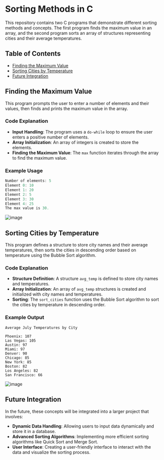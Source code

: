 # Sorting Methods in C

This repository contains two C programs that demonstrate different sorting methods and concepts. The first program finds the maximum value in an array, and the second program sorts an array of structures representing cities and their average temperatures.

## Table of Contents
- [Finding the Maximum Value](#finding-the-maximum-value)
- [Sorting Cities by Temperature](#sorting-cities-by-temperature)
- [Future Integration](#future-integration)

## Finding the Maximum Value

This program prompts the user to enter a number of elements and their values, then finds and prints the maximum value in the array.

### Code Explanation
- **Input Handling**: The program uses a `do-while` loop to ensure the user enters a positive number of elements.
- **Array Initialization**: An array of integers is created to store the elements.
- **Finding the Maximum Value**: The `max` function iterates through the array to find the maximum value.

### Example Usage
```c
Number of elements: 5
Element 0: 10
Element 1: 20
Element 2: 5
Element 3: 30
Element 4: 25
The max value is 30.
```

![image](https://github.com/user-attachments/assets/bde78bb4-e3f7-4beb-b1ff-1695d5e85a4f)


## Sorting Cities by Temperature

This program defines a structure to store city names and their average temperatures, then sorts the cities in descending order based on temperature using the Bubble Sort algorithm.

### Code Explanation
- **Structure Definition**: A structure `avg_temp` is defined to store city names and temperatures.
- **Array Initialization**: An array of `avg_temp` structures is created and initialized with city names and temperatures.
- **Sorting**: The `sort_cities` function uses the Bubble Sort algorithm to sort the cities by temperature in descending order.

### Example Output
```
Average July Temperatures by City

Phoenix: 107
Las Vegas: 105
Austin: 97
Miami: 97
Denver: 90
Chicago: 85
New York: 85
Boston: 82
Los Angeles: 82
San Francisco: 66
```

![image](https://github.com/user-attachments/assets/97d2003c-6804-42ab-b83a-2c7f7a61a3f1)

## Future Integration

In the future, these concepts will be integrated into a larger project that involves:
- **Dynamic Data Handling**: Allowing users to input data dynamically and store it in a database.
- **Advanced Sorting Algorithms**: Implementing more efficient sorting algorithms like Quick Sort and Merge Sort.
- **User Interface**: Creating a user-friendly interface to interact with the data and visualize the sorting process.
